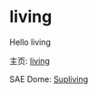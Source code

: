 living
======

Hello living

主页: [living](http://supgeek-rod.io/living)

SAE Dome: [Supliving](http://supliving.sinaapp.com)
